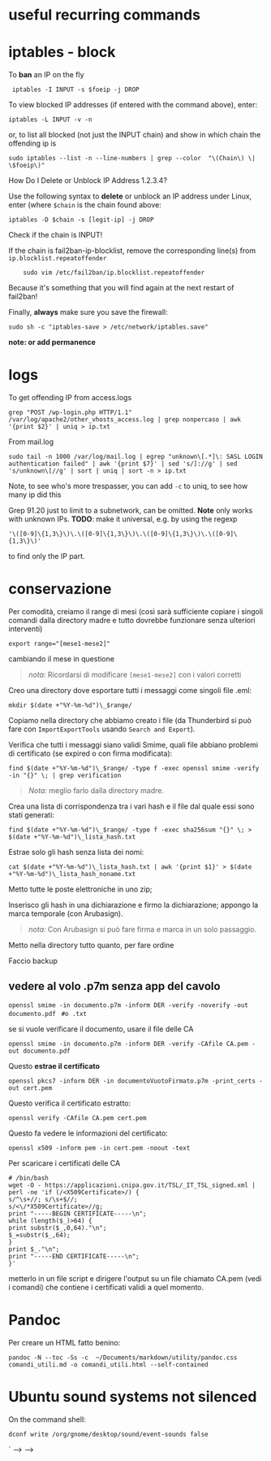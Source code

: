 # useful recurring commands


# iptables - block

To **ban** an IP on the fly

     iptables -I INPUT -s $foeip -j DROP

To view blocked IP addresses (if entered with the command above), enter:

    iptables -L INPUT -v -n

or, to list all blocked (not just the INPUT chain) and show in which chain the offending ip is

    sudo iptables --list -n --line-numbers | grep --color  "\(Chain\) \| \$foeip\)"


How Do I Delete or Unblock IP Address 1.2.3.4?

Use the following syntax to **delete** or unblock an IP address under Linux, enter (where `$chain` is the chain found above:

    iptables -D $chain -s [legit-ip] -j DROP

Check if the chain is INPUT!

If the chain is fail2ban-ip-blocklist, remove the corresponding line(s) from `ip.blocklist.repeatoffender`

        sudo vim /etc/fail2ban/ip.blocklist.repeatoffender

Because it's something that you will find again at the next restart of fail2ban!

Finally, **always** make sure you save the firewall:

    sudo sh -c "iptables-save > /etc/network/iptables.save"

**note: or add permanence**

# logs

To get offending IP from access.logs


    grep "POST /wp-login.php HTTP/1.1" /var/log/apache2/other_vhosts_access.log | grep nonpercaso | awk '{print $2}' | uniq > ip.txt

From mail.log

    sudo tail -n 1000 /var/log/mail.log | egrep "unknown\[.*]\: SASL LOGIN authentication failed" | awk '{print $7}' | sed 's/]://g' | sed 's/unknown\[//g' | sort | uniq | sort -n > ip.txt

Note, to see who's more trespasser, you can add `-c` to uniq, to see how many ip did this

Grep 91.20 just to limit to a subnetwork, can be omitted. **Note** only works with unknown IPs. **TODO**: make it universal, e.g. by using the regexp

    '\([0-9]\{1,3\}\)\.\([0-9]\{1,3\}\)\.\([0-9]\{1,3\}\)\.\([0-9]\{1,3\}\)'

to find only the IP part.

# conservazione

Per comodità, creiamo il range di mesi (così sarà sufficiente copiare i singoli comandi dalla directory madre e tutto dovrebbe funzionare senza ulteriori interventi)

    export range="[mese1-mese2]"

cambiando il mese in questione

> _nota:_ Ricordarsi di modificare `[mese1-mese2]` con i valori corretti

Creo una directory dove esportare tutti i messaggi come singoli file .eml:

    mkdir $(date +"%Y-%m-%d")\_$range/

Copiamo nella directory che abbiamo creato i file (da Thunderbird si può fare con `ImportExportTools` usando `Search and Export`).

Verifica che tutti i messaggi siano validi Smime, quali file abbiano problemi di certificato (se expired o con firma modificata):

    find $(date +"%Y-%m-%d")\_$range/ -type f -exec openssl smime -verify -in "{}" \; | grep verification

> *Nota:* meglio farlo dalla directory madre.

Crea una lista di corrispondenza tra i vari hash e il file dal quale essi sono stati generati:


    find $(date +"%Y-%m-%d")\_$range/ -type f -exec sha256sum "{}" \; > $(date +"%Y-%m-%d")\_lista_hash.txt

Estrae solo gli hash senza lista dei nomi:

    cat $(date +"%Y-%m-%d")\_lista_hash.txt | awk '{print $1}' > $(date +"%Y-%m-%d")\_lista_hash_noname.txt


Metto tutte le poste elettroniche in uno zip;


Inserisco gli hash in una dichiarazione e firmo la dichiarazione; appongo la marca temporale (con Arubasign).

> *nota:* Con Arubasign si può fare firma e marca in un solo passaggio.

Metto nella directory tutto quanto, per fare ordine

Faccio backup

## vedere al volo .p7m senza app del cavolo

`openssl smime -in documento.p7m -inform DER -verify -noverify -out documento.pdf ` `#o .txt`

se si vuole verificare il documento, usare il file delle CA

`openssl smime -in documento.p7m -inform DER -verify -CAfile CA.pem -out documento.pdf`


Questo **estrae il certificato**

`openssl pkcs7 -inform DER -in documentoVuotoFirmato.p7m -print_certs -out cert.pem`

Questo verifica il certificato estratto:

`openssl verify -CAfile CA.pem cert.pem`

Questo fa vedere le informazioni del certificato:

`openssl x509 -inform pem -in cert.pem -noout -text`

Per scaricare i certificati delle CA

    # /bin/bash
    wget -O - https://applicazioni.cnipa.gov.it/TSL/_IT_TSL_signed.xml | perl -ne 'if (/<X509Certificate>/) {
    s/^\s+//; s/\s+$//;
    s/<\/*X509Certificate>//g;
    print "-----BEGIN CERTIFICATE-----\n";
    while (length($_)>64) {
    print substr($_,0,64)."\n";
    $_=substr($_,64);
    }
    print $_."\n";
    print "-----END CERTIFICATE-----\n";
    }'

metterlo in un file script e dirigere l'output su un file chiamato CA.pem (vedi i comandi) che contiene i certificati validi a quel momento.

# Pandoc

Per creare un HTML fatto benino:

`pandoc -N --toc -Ss -c  ~/Documents/markdown/utility/pandoc.css comandi_utili.md -o comandi_utili.html --self-contained`


# Ubuntu sound systems not silenced

On the command shell:

    dconf write /org/gnome/desktop/sound/event-sounds false

<!-- # FDF per estrarre roba dai PDF compilati


Estrarre FDF con **pdftk**

`pdftk [nomefile] generate_fdf output data.fdf`

Prima stringa di sed per pulire il file FDF

## Generare i campi

`sed '1,+7d' data.fdf | sed -n -e :a -e '1,10!{P;N;D;};N;ba' | sed 's/>>//g' | sed 's/<<//g' | sed '/^\s*$/d' | grep \/T | sed 's/\/T (\(.*\))/\1;/g' | tr -d '\n' > dati.csv`


## Generare i dati

Prima dobbiamo creare una nuova linea in fondo al file

[1] `sed -i -e '$a\' dati.csv`

Poi popoliamo i dati con l'altro comando:

[2] `sed '1,+7d' data.fdf | sed -n -e :a -e '1,10!{P;N;D;};N;ba' | sed 's/>>//g' | sed 's/<<//g' | sed '/^\s*$/d' | grep \/V | sed 's/\/V (\(.*\))/\1;/g' | sed 's/\/V \/\(.*\)$/\1;/g' | tr -d '\n' >> dati.csv `

E di nuovo alla [1] per tutti i nuovi file

Da qui si può generare uno script -->
<!--
`<!-- FIXME bisogna ancora sistemare i campi multilinea: due possono essere
tolti, il terzo va filtrato, mi sa --> `

<!-- `<!-- FIXME probabilmente lo script che abbiamo generato funziona senza tutta
questa pippa, con la form che abbiamo creato -->  --> -->
